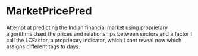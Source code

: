 # MarketPricePred
Attempt at predicting the Indian financial market using proprietary algorithms
Used the prices and relationships between sectors and a factor I call the LCFactor, a proprietary indicator, which I cant reveal now which assigns different tags to days. 
